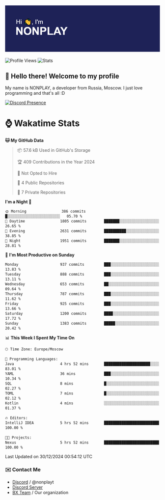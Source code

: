 ![Discord Presence](./header.png)
<br></br>
![Profile Views](https://komarev.com/ghpvc/?username=NONPLAYT&color=blue&style=for-the-badge)
![Stats](https://img.shields.io/badge/0%25-OPTIMIZED-orange?style=for-the-badge)


## :wave: Hello there! Welcome to my profile

My name is NONPLAY, a developer from Russia, Moscow. I just love programming and that's all :D

[![Discord Presence](https://lanyard.cnrad.dev/api/597087584090587177?showDisplayName=true)](https://discord.com/users/597087584090587177) 

# ⌚ Wakatime Stats

<!--START_SECTION:waka-->
**🐱 My GitHub Data** 

> 📦 57.6 kB Used in GitHub's Storage 
 > 
> 🏆 409 Contributions in the Year 2024
 > 
> 🚫 Not Opted to Hire
 > 
> 📜 4 Public Repositories 
 > 
> 🔑 7 Private Repositories 
 > 
**I'm a Night 🦉** 

```text
🌞 Morning                386 commits         █░░░░░░░░░░░░░░░░░░░░░░░░   05.70 % 
🌆 Daytime                1805 commits        ███████░░░░░░░░░░░░░░░░░░   26.65 % 
🌃 Evening                2631 commits        ██████████░░░░░░░░░░░░░░░   38.85 % 
🌙 Night                  1951 commits        ███████░░░░░░░░░░░░░░░░░░   28.81 % 
```
📅 **I'm Most Productive on Sunday** 

```text
Monday                   937 commits         ███░░░░░░░░░░░░░░░░░░░░░░   13.83 % 
Tuesday                  888 commits         ███░░░░░░░░░░░░░░░░░░░░░░   13.11 % 
Wednesday                653 commits         ██░░░░░░░░░░░░░░░░░░░░░░░   09.64 % 
Thursday                 787 commits         ███░░░░░░░░░░░░░░░░░░░░░░   11.62 % 
Friday                   925 commits         ███░░░░░░░░░░░░░░░░░░░░░░   13.66 % 
Saturday                 1200 commits        ████░░░░░░░░░░░░░░░░░░░░░   17.72 % 
Sunday                   1383 commits        █████░░░░░░░░░░░░░░░░░░░░   20.42 % 
```


📊 **This Week I Spent My Time On** 

```text
🕑︎ Time Zone: Europe/Moscow

💬 Programming Languages: 
Java                     4 hrs 52 mins       █████████████████████░░░░   83.01 % 
YAML                     36 mins             ███░░░░░░░░░░░░░░░░░░░░░░   10.34 % 
SQL                      8 mins              █░░░░░░░░░░░░░░░░░░░░░░░░   02.27 % 
TOML                     7 mins              █░░░░░░░░░░░░░░░░░░░░░░░░   02.12 % 
Kotlin                   4 mins              ░░░░░░░░░░░░░░░░░░░░░░░░░   01.37 % 

🔥 Editors: 
IntelliJ IDEA            5 hrs 52 mins       █████████████████████████   100.00 % 

🐱‍💻 Projects: 
Nexus                    5 hrs 52 mins       █████████████████████████   100.00 % 
```


 Last Updated on 30/12/2024 00:54:12 UTC
<!--END_SECTION:waka-->

### ✉️ Contact Me

- [Discord](https://discord.com/users/597087584090587177) / @nonplayt
- [Discord Server](https://discord.gg/p7cxhw7E2M)
- [BX Team](https://github.com/BX-Team) / Our organization
